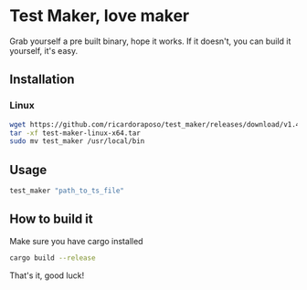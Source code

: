 # Test Maker, love maker

Grab yourself a pre built binary, hope it works.
If it doesn't, you can build it yourself, it's easy.

## Installation
### Linux

```sh
wget https://github.com/ricardoraposo/test_maker/releases/download/v1.4/test-maker-linux-x64.tar.gz
tar -xf test-maker-linux-x64.tar
sudo mv test_maker /usr/local/bin
```

## Usage
```sh
test_maker "path_to_ts_file"
```

## How to build it
Make sure you have cargo installed

```sh
cargo build --release
```

That's it, good luck!
